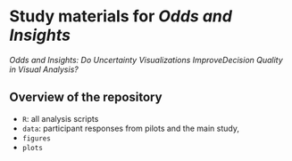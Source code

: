 # Study materials for _Odds and Insights_

_Odds and Insights: Do Uncertainty Visualizations ImproveDecision Quality in Visual Analysis?_

## Overview of the repository


- `R`:  all analysis scripts
- `data`: participant responses from pilots and the main study, 
- `figures`
- `plots`

```
